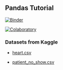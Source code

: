 ## Pandas Tutorial

[![Binder](https://mybinder.org/badge_logo.svg)](https://mybinder.org/v2/gh/adamnietopfizer/pandas_tutorial/master?filepath=pandas_tutorial.ipynb)

[![Colaboratory](https://colab.research.google.com/assets/colab-badge.svg)](https://colab.research.google.com/github/adamnietopfizer/pandas_tutorial/blob/master/pandas_tutorial.ipynb)

### Datasets from Kaggle

* [heart.csv](https://www.kaggle.com/ronitf/heart-disease-uci)

* [patient_no_show.csv](https://www.kaggle.com/joniarroba/noshowappointments#KaggleV2-May-2016.csv)
